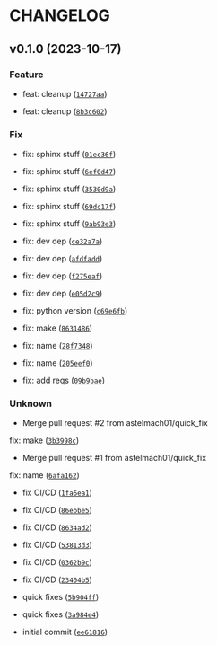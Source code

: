 # CHANGELOG



## v0.1.0 (2023-10-17)

### Feature

* feat: cleanup ([`14727aa`](https://github.com/astelmach01/vizchain/commit/14727aaca748b36bffded5ff0b10cc4604546702))

* feat: cleanup ([`8b3c602`](https://github.com/astelmach01/vizchain/commit/8b3c6028a94eef1ea7daa5a7c7b52197cacc2816))

### Fix

* fix: sphinx stuff ([`01ec36f`](https://github.com/astelmach01/vizchain/commit/01ec36f3372c402f06e24f55f3ce7f60b00f8149))

* fix: sphinx stuff ([`6ef0d47`](https://github.com/astelmach01/vizchain/commit/6ef0d475b2a7e14e2a68440408e4968231e51519))

* fix: sphinx stuff ([`3530d9a`](https://github.com/astelmach01/vizchain/commit/3530d9aabd0a5af3bdf2bb948c8f286fa7d2f994))

* fix: sphinx stuff ([`69dc17f`](https://github.com/astelmach01/vizchain/commit/69dc17f2f429df683371eaa3ee3bdf15d3c8dd9f))

* fix: sphinx stuff ([`9ab93e3`](https://github.com/astelmach01/vizchain/commit/9ab93e39215480a011487391ab78d586e1def8fe))

* fix: dev dep ([`ce32a7a`](https://github.com/astelmach01/vizchain/commit/ce32a7a92a3899a358a8e5caff7b0b70dbf71326))

* fix: dev dep ([`afdfadd`](https://github.com/astelmach01/vizchain/commit/afdfaddf8b912385b0a6760b2f3304c2969f25c9))

* fix: dev dep ([`f275eaf`](https://github.com/astelmach01/vizchain/commit/f275eaf7ccbd34ed15cb0ce474d3b6e264f8bb33))

* fix: dev dep ([`e05d2c9`](https://github.com/astelmach01/vizchain/commit/e05d2c97bbeab88918a55a925613d1356767aab4))

* fix: python version ([`c69e6fb`](https://github.com/astelmach01/vizchain/commit/c69e6fbaeb87d911b73c85a2ba4d94d90cb7a23c))

* fix: make ([`8631486`](https://github.com/astelmach01/vizchain/commit/86314865475c0c04c7e1801a3bcfee81a30f2dd8))

* fix: name ([`28f7348`](https://github.com/astelmach01/vizchain/commit/28f7348e4d52be4f750582f24b04762e1210bc5f))

* fix: name ([`205eef0`](https://github.com/astelmach01/vizchain/commit/205eef014d52c862fce12c127c8349fc9c4772bd))

* fix: add reqs ([`09b9bae`](https://github.com/astelmach01/vizchain/commit/09b9bae66fb17499111d01c5aa3055fc16ea62cb))

### Unknown

* Merge pull request #2 from astelmach01/quick_fix

fix: make ([`3b3998c`](https://github.com/astelmach01/vizchain/commit/3b3998c462902a1c32a11d6df174d7e8b42772bb))

* Merge pull request #1 from astelmach01/quick_fix

fix: name ([`6afa162`](https://github.com/astelmach01/vizchain/commit/6afa1629c9c800882fc12eba70c079ffe2dee42b))

* fix CI/CD ([`1fa6ea1`](https://github.com/astelmach01/vizchain/commit/1fa6ea1413927c15279882770a3796622899bfc0))

* fix CI/CD ([`86ebbe5`](https://github.com/astelmach01/vizchain/commit/86ebbe5c3923383b37d68c0e438b485679b8c8fd))

* fix CI/CD ([`8634ad2`](https://github.com/astelmach01/vizchain/commit/8634ad2339d0d66b4cd6a43d9abc267f6c06a8dc))

* fix CI/CD ([`53813d3`](https://github.com/astelmach01/vizchain/commit/53813d3b3264f8f936eb6c8efe50c4aa791f27a9))

* fix CI/CD ([`0362b9c`](https://github.com/astelmach01/vizchain/commit/0362b9c679d5be647efcdee1a0cb160710a9e030))

* fix CI/CD ([`23404b5`](https://github.com/astelmach01/vizchain/commit/23404b5ba3e0193aa0d4416f90094120abee7a6b))

* quick fixes ([`5b904ff`](https://github.com/astelmach01/vizchain/commit/5b904ff0b84ac0dc02aa10dc1d8e4d7516886b95))

* quick fixes ([`3a984e4`](https://github.com/astelmach01/vizchain/commit/3a984e467d775e82d2893b9146ba1bdd2bdc2d14))

* initial commit ([`ee61816`](https://github.com/astelmach01/vizchain/commit/ee618162c8cbcf7de297fbfe146462718ea06350))
